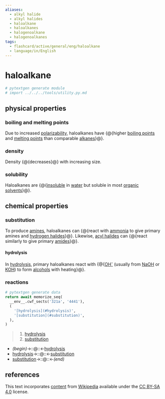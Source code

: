 ```yaml
---
aliases:
  - alkyl halide
  - alkyl halides
  - haloalkane
  - haloalkanes
  - halogenoalkane
  - halogenoalkanes
tags:
  - flashcard/active/general/eng/haloalkane
  - language/in/English
---
```


# haloalkane

```Python
# pytextgen generate module
# import ../../../tools/utility.py.md
```

## physical properties

### boiling and melting points

Due to increased [polarizability](polarizability.md), haloalkanes have {@{higher [boiling points](boiling%20point.md) and [melting points](melting%20point.md) than comparable [alkanes](alkane.md)}@}. <!--SR:!2027-08-08,1112,270-->

### density

Density {@{decreases}@} with increasing size. <!--SR:!2032-10-11,2607,330-->

### solubility

Haloalkanes are {@{[insoluble](solubility.md) in [water](water.md) but soluble in most [organic](organic%20compound.md) [solvents](solvent.md)}@}. <!--SR:!2026-08-30,846,290-->

## chemical properties

### substitution

To produce [amines](amine.md), haloalkanes can {@{react with [ammonia](ammonia.md) to give primary amines and [hydrogen halides](hydrogen%20halide.md)}@}. Likewise, [acyl halides](acyl%20halide.md) can {@{react similarly to give primary [amides](amide.md)}@}. <!--SR:!2026-09-16,801,272!2025-11-24,619,272-->

#### hydrolysis

In [hydrolysis](hydrolysis.md), primary haloalkanes react with {@{[OH<sup>-</sup>](hydroxide.md) (usually from [NaOH](sodium%20hydroxide.md) or [KOH](potassium%20hydroxide.md)) to form [alcohols](alcohol.md) with heating}@}. <!--SR:!2027-06-07,775,232-->

### reactions

```Python
# pytextgen generate data
return await memorize_seq(
  __env__.cwf_sects('321a', '4441'),
  (
    '[hydrolysis](#hydrolysis)',
    '[substitution](#substitution)',
  ),
)
```

<!--pytextgen generate section="321a"--><!-- The following content is generated at 2024-03-07T10:32:08.808445+08:00. Any edits will be overridden! -->

> 1. [hydrolysis](#hydrolysis)
> 2. [substitution](#substitution)

<!--/pytextgen-->

<!--pytextgen generate section="4441"--><!-- The following content is generated at 2024-01-04T20:17:51.842124+08:00. Any edits will be overridden! -->

- _(begin)_→::@::←[hydrolysis](#hydrolysis) <!--SR:!2026-08-04,774,272!2029-04-11,1395,312-->
- [hydrolysis](#hydrolysis)→::@::←[substitution](#substitution) <!--SR:!2026-03-01,595,232!2028-07-12,1018,252-->
- [substitution](#substitution)→::@::←_(end)_ <!--SR:!2026-05-05,678,277!2030-06-03,1928,317-->

<!--/pytextgen-->

## references

This text incorporates [content](https://en.wikipedia.org/wiki/haloalkane) from [Wikipedia](Wikipedia.md) available under the [CC BY-SA 4.0](https://creativecommons.org/licenses/by-sa/4.0/) license.
